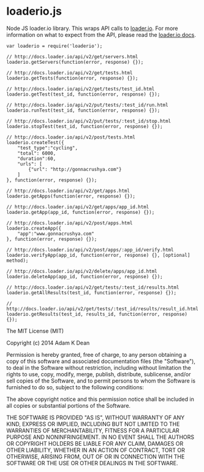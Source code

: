 loaderio.js
===========

Node JS loader.io library. This wraps API calls to [loader.io](http://loader.io/). For more information on what to expect from the API, please read the [loader.io docs](http://docs.loader.io/api/intro.html).

    var loaderio = require('loaderio');

    // http://docs.loader.io/api/v2/get/servers.html
    loaderio.getServers(function(error, response) {});

    // http://docs.loader.io/api/v2/get/tests.html
    loaderio.getTests(function(error, response) {});

    // http://docs.loader.io/api/v2/get/tests/test_id.html
    loaderio.getTest(test_id, function(error, response) {});

    // http://docs.loader.io/api/v2/put/tests/:test_id/run.html
    loaderio.runTest(test_id, function(error, response) {});

    // http://docs.loader.io/api/v2/put/tests/:test_id/stop.html
    loaderio.stopTest(test_id, function(error, response) {});

    // http://docs.loader.io/api/v2/post/tests.html
    loaderio.createTest({
        "test_type":"cycling",
        "total": 6000,
        "duration":60,
        "urls": [
            {"url": "http://gonnacrushya.com"}
        ]
    }, function(error, response) {});

    // http://docs.loader.io/api/v2/get/apps.html
    loaderio.getApps(function(error, response) {});

    // http://docs.loader.io/api/v2/get/apps/app_id.html
    loaderio.getApp(app_id, function(error, response) {});

    // http://docs.loader.io/api/v2/post/apps.html
    loaderio.createApp({
        "app":"www.gonnacrushya.com"
    }, function(error, response) {});

    // http://docs.loader.io/api/v2/post/apps/:app_id/verify.html
    loaderio.verifyApp(app_id, function(error, response) {}, [optional] method);

    // http://docs.loader.io/api/v2/delete/apps/app_id.html
    loaderio.deleteApp(app_id, function(error, response) {});

    // http://docs.loader.io/api/v2/get/tests/:test_id/results.html
    loaderio.getAllResults(test_id, function(error, response) {});

    // http://docs.loader.io/api/v2/get/tests/:test_id/results/result_id.html
    loaderio.getResults(test_id, results_id, function(error, response) {});


The MIT License (MIT)

Copyright (c) 2014 Adam K Dean

Permission is hereby granted, free of charge, to any person obtaining a copy
of this software and associated documentation files (the "Software"), to deal
in the Software without restriction, including without limitation the rights
to use, copy, modify, merge, publish, distribute, sublicense, and/or sell
copies of the Software, and to permit persons to whom the Software is
furnished to do so, subject to the following conditions:

The above copyright notice and this permission notice shall be included in all
copies or substantial portions of the Software.

THE SOFTWARE IS PROVIDED "AS IS", WITHOUT WARRANTY OF ANY KIND, EXPRESS OR
IMPLIED, INCLUDING BUT NOT LIMITED TO THE WARRANTIES OF MERCHANTABILITY,
FITNESS FOR A PARTICULAR PURPOSE AND NONINFRINGEMENT. IN NO EVENT SHALL THE
AUTHORS OR COPYRIGHT HOLDERS BE LIABLE FOR ANY CLAIM, DAMAGES OR OTHER
LIABILITY, WHETHER IN AN ACTION OF CONTRACT, TORT OR OTHERWISE, ARISING FROM,
OUT OF OR IN CONNECTION WITH THE SOFTWARE OR THE USE OR OTHER DEALINGS IN THE
SOFTWARE.